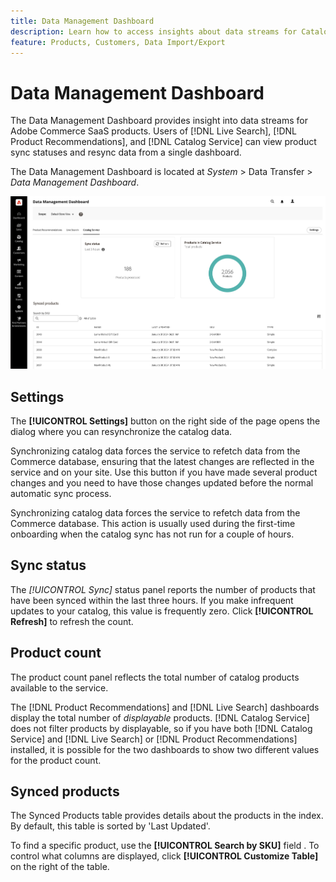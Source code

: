 ```yaml
---
title: Data Management Dashboard
description: Learn how to access insights about data streams for Catalog Service, Live Search, Product Recommendations.
feature: Products, Customers, Data Import/Export
---
```


# Data Management Dashboard

The Data Management Dashboard provides insight into data streams for Adobe Commerce SaaS products. Users of [!DNL Live Search], [!DNL Product Recommendations], and [!DNL Catalog Service] can view product sync statuses and resync data from a single dashboard.

The Data Management Dashboard is located at *System* > Data Transfer > *Data Management Dashboard*.

![Data Management Dashboard](assets/data-management-dashboard.png)

## Settings

The **[!UICONTROL Settings]** button on the right side of the page opens the dialog where you can resynchronize the catalog data.

Synchronizing catalog data forces the service to refetch data from the Commerce database, ensuring that the latest changes are reflected in the service and on your site. Use this button if you have made several product changes and you need to have those changes updated before the normal automatic sync process.

Synchronizing catalog data forces the service to refetch data from the Commerce database. This action is usually used during the first-time onboarding when the catalog sync has not run for a couple of hours.

## Sync status

The _[!UICONTROL Sync]_ status panel reports the number of products that have been synced within the last three hours. If you make infrequent updates to your catalog, this value is frequently zero. Click **[!UICONTROL Refresh]** to refresh the count.

## Product count

The product count panel reflects the total number of catalog products available to the service.

The [!DNL Product Recommendations] and [!DNL Live Search] dashboards display the total number of _displayable_ products. [!DNL Catalog Service] does not filter products by displayable, so if you have both [!DNL Catalog Service] and [!DNL Live Search] or [!DNL Product Recommendations] installed, it is possible for the two dashboards to show two different values for the product count.

## Synced products

The Synced Products table provides details about the products in the index. By default, this table is sorted by 'Last Updated'.

To find a specific product, use the **[!UICONTROL Search by SKU]** field .
To control what columns are displayed, click **[!UICONTROL Customize Table]** on the right of the table.
